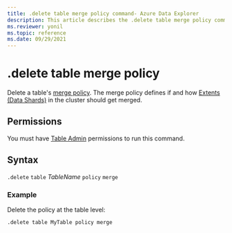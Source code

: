 ```yaml
---
title: .delete table merge policy command- Azure Data Explorer
description: This article describes the .delete table merge policy command in Azure Data Explorer.
ms.reviewer: yonil
ms.topic: reference
ms.date: 09/29/2021
---
```

# .delete table merge policy

Delete a table's [merge policy](mergepolicy.md). The merge policy defines if and how [Extents (Data Shards)](../management/extents-overview.md) in the cluster should get merged. 
 
## Permissions

You must have [Table Admin](access-control/role-based-access-control.md) permissions to run this command.

## Syntax

`.delete` `table` *TableName* `policy` `merge` 

### Example

Delete the policy at the table level:

```kusto
.delete table MyTable policy merge 
```
